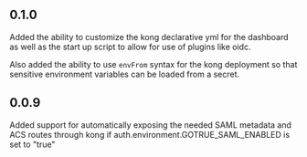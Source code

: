 ## 0.1.0

Added the ability to customize the kong declarative yml for the dashboard as well as the start up script to allow for use of plugins like oidc.

Also added the ability to use `envFrom` syntax for the kong deployment so that sensitive environment variables can be loaded from a secret.

## 0.0.9

Added support for automatically exposing the needed SAML metadata and ACS routes through kong if auth.environment.GOTRUE_SAML_ENABLED is set to "true"